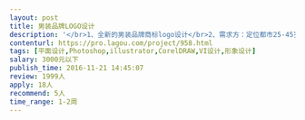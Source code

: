 ```yaml
---                
layout: post       
title: 男装品牌LOGO设计           
description: '</br>1、全新的男装品牌商标logo设计</br>2、需求方：定位都市25-45岁的中青年男性服装外套，经典简洁的国际大牌简约风格，带有微量的新中式元素</br>3、logo由图形和品牌名字组成，图形希望也是简洁风含一点中国元素即可</br>4、logo中图形的部分，可能会做为元素出现在衣服上，因此需要简洁好延展</br>'     
contenturl: https://pro.lagou.com/project/958.html      
tags: [平面设计,Photoshop,illustrator,CorelDRAW,VI设计,形象设计]            
salary: 3000元以下          
publish_time: 2016-11-21 14:45:07         
review: 1999人                   
apply: 18人                   
recommend: 5人                   
time_range: 1-2周              
---                 
```

